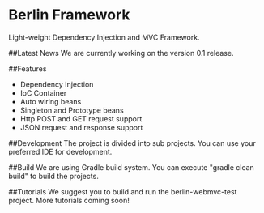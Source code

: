 # Berlin Framework
Light-weight Dependency Injection and MVC Framework. 

##Latest News
We are currently working on the version 0.1 release.

##Features
* Dependency Injection
* IoC Container
* Auto wiring beans
* Singleton and Prototype beans
* Http POST and GET request support
* JSON request and response support

##Development
The project is divided into sub projects. You can use your preferred IDE for development.

##Build
We are using Gradle build system. You can execute "gradle clean build" to build the projects.

##Tutorials
We suggest you to build and run the berlin-webmvc-test project.
More tutorials coming soon!
